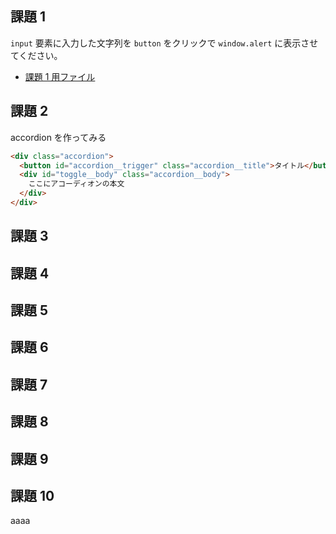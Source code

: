 ## 課題 1

`input` 要素に入力した文字列を `button` をクリックで `window.alert` に表示させてください。

- [課題 1 用ファイル](https://github.com/js-workshop-sapporo/draft-document/blob/feature/5th/5th/task/source/task1/)

## 課題 2

accordion を作ってみる

```html
<div class="accordion">
  <button id="accordion__trigger" class="accordion__title">タイトル</button>
  <div id="toggle__body" class="accordion__body">
    ここにアコーディオンの本文
  </div>
</div>
```

## 課題 3

## 課題 4

## 課題 5

## 課題 6

## 課題 7

## 課題 8

## 課題 9

## 課題 10

aaaa
